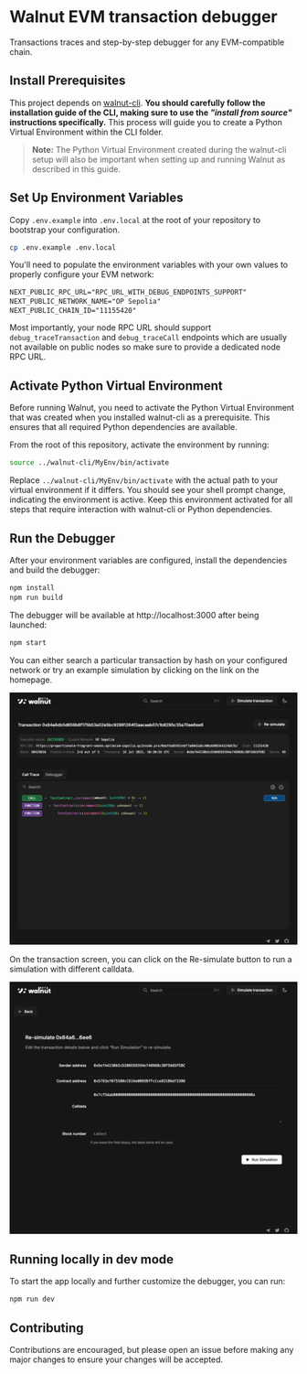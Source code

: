 # Walnut EVM transaction debugger

Transactions traces and step-by-step debugger for any EVM-compatible chain.

## Install Prerequisites

This project depends on [walnut-cli](https://github.com/walnuthq/walnut-cli). **You should carefully follow the installation guide of the CLI, making sure to use the _"install from source"_ instructions specifically.** This process will guide you to create a Python Virtual Environment within the CLI folder. 

> **Note:** The Python Virtual Environment created during the walnut-cli setup will also be important when setting up and running Walnut as described in this guide.

## Set Up Environment Variables

Copy `.env.example` into `.env.local` at the root of your repository to bootstrap your configuration.

```sh
cp .env.example .env.local
```

You'll need to populate the environment variables with your own values to properly configure your EVM network:

```
NEXT_PUBLIC_RPC_URL="RPC_URL_WITH_DEBUG_ENDPOINTS_SUPPORT"
NEXT_PUBLIC_NETWORK_NAME="OP Sepolia"
NEXT_PUBLIC_CHAIN_ID="11155420"
```

Most importantly, your node RPC URL should support `debug_traceTransaction` and `debug_traceCall` endpoints which are usually not available on public nodes so make sure to provide a dedicated node RPC URL.

## Activate Python Virtual Environment

Before running Walnut, you need to activate the Python Virtual Environment that was created when you installed walnut-cli as a prerequisite. This ensures that all required Python dependencies are available.

From the root of this repository, activate the environment by running:

```sh
source ../walnut-cli/MyEnv/bin/activate
```

Replace `../walnut-cli/MyEnv/bin/activate` with the actual path to your virtual environment if it differs. You should see your shell prompt change, indicating the environment is active. Keep this environment activated for all steps that require interaction with walnut-cli or Python dependencies.

## Run the Debugger

After your environment variables are configured, install the dependencies and build the debugger:

```sh
npm install
npm run build
```

The debugger will be available at http://localhost:3000 after being launched:

```sh
npm start
```

You can either search a particular transaction by hash on your configured network or try an example simulation by clicking on the link on the homepage.

![screenshot](transaction.png)

On the transaction screen, you can click on the Re-simulate button to run a simulation with different calldata.

![screenshot](simulation.png)

## Running locally in dev mode

To start the app locally and further customize the debugger, you can run:

```sh
npm run dev
```

## Contributing

Contributions are encouraged, but please open an issue before making any major changes to ensure your changes will be accepted.
